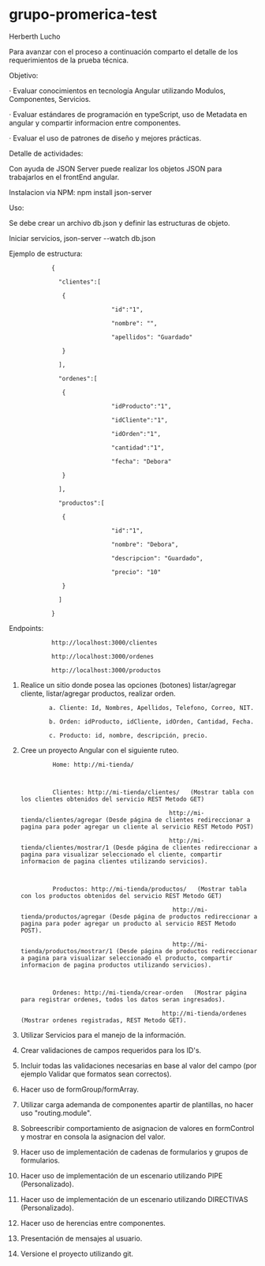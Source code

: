 # grupo-promerica-test

Herberth Lucho

Para avanzar con el proceso a continuación comparto el detalle de los requerimientos de la prueba técnica.

 

Objetivo:

· Evaluar conocimientos en tecnología Angular utilizando Modulos, Componentes, Servicios.

· Evaluar estándares de programación en typeScript, uso de Metadata en angular y compartir informacion entre componentes.

· Evaluar el uso de patrones de diseño y mejores prácticas.

 

Detalle de actividades:

 

Con ayuda de JSON Server puede realizar los objetos JSON para trabajarlos en el frontEnd angular.

Instalacion via NPM: npm install json-server

 

Uso:

Se debe crear un archivo db.json y definir las estructuras de objeto.

Iniciar servicios, json-server --watch db.json

Ejemplo de estructura:

                {

                  "clientes":[

                   {

                                 "id":"1",

                                 "nombre": "",

                                 "apellidos": "Guardado"

                   }

                  ],

                  "ordenes":[

                   {

                                 "idProducto":"1",

                                 "idCliente":"1",

                                 "idOrden":"1",

                                 "cantidad":"1",

                                 "fecha": "Debora"

                   }

                  ],

                  "productos":[

                   {

                                 "id":"1",

                                 "nombre": "Debora",

                                 "descripcion": "Guardado",

                                 "precio": "10"

                   }

                  ]

                }

Endpoints:

                http://localhost:3000/clientes

                http://localhost:3000/ordenes

                http://localhost:3000/productos

1.  Realice un sitio donde posea las opciones (botones) listar/agregar cliente, listar/agregar productos, realizar orden.

                a. Cliente: Id, Nombres, Apellidos, Telefono, Correo, NIT.

                b. Orden: idProducto, idCliente, idOrden, Cantidad, Fecha.

                c. Producto: id, nombre, descripción, precio.

2. Cree un proyecto Angular con el siguiente ruteo.

                Home: http://mi-tienda/

 

                Clientes: http://mi-tienda/clientes/   (Mostrar tabla con los clientes obtenidos del servicio REST Metodo GET)

                                                 http://mi-tienda/clientes/agregar (Desde página de clientes redireccionar a pagina para poder agregar un cliente al servicio REST Metodo POST)

                                                 http://mi-tienda/clientes/mostrar/1 (Desde página de clientes redireccionar a pagina para visualizar seleccionado el cliente, compartir informacion de pagina clientes utilizando servicios).

                                                                                                                                                                                                                                                                                                                                                                                                                                                                                                                                                                                                                                                                                                                                                                                                                                                                                                                                                                                                                                                                                                                                                                                                                                                                                                                                                                                                                                                                                                                                                                                                                        

                Productos: http://mi-tienda/productos/   (Mostrar tabla con los productos obtenidos del servicio REST Metodo GET)

                                                  http://mi-tienda/productos/agregar (Desde página de productos redireccionar a pagina para poder agregar un producto al servicio REST Metodo POST).

                                                  http://mi-tienda/productos/mostrar/1 (Desde página de productos redireccionar a pagina para visualizar seleccionado el producto, compartir informacion de pagina productos utilizando servicios).

                                                                                                                                                                                                                                                                                                                                                                                                                                                                                                                                                                                                                                                                                                                                                                                                                                                                                                                                                                                                                                                                                                                                                                                                                                                                                                                                                                                                                                                                                                                                                                                                                        

                Ordenes: http://mi-tienda/crear-orden   (Mostrar página para registrar ordenes, todos los datos seran ingresados).

                                               http://mi-tienda/ordenes          (Mostrar ordenes registradas, REST Metodo GET).

                                                 

3. Utilizar Servicios para el manejo de la información.

4. Crear validaciones de campos requeridos para los ID's.

5. Incluir todas las validaciones necesarias en base al valor del campo (por ejemplo Validar que formatos sean correctos).

6. Hacer uso de formGroup/formArray.

7. Utilizar carga ademanda de componentes apartir de plantillas, no hacer uso "routing.module".

8. Sobreescribir comportamiento de asignacion de valores en formControl y mostrar en consola la asignacion del valor.

9. Hacer uso de implementación de cadenas de formularios y grupos de formularios.

10. Hacer uso de implementación de un escenario utilizando PIPE (Personalizado).

11. Hacer uso de implementación de un escenario utilizando DIRECTIVAS (Personalizado).

12. Hacer uso de herencias entre componentes.

13. Presentación de mensajes al usuario.

14. Versione el proyecto utilizando git.

